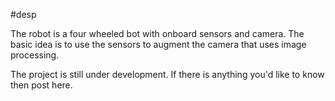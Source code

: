 #desp

The robot is a four wheeled bot with onboard sensors and camera.
The basic idea is to use the sensors to augment the camera that uses
image processing.

The project is still under development.
If there is anything you'd like to know then post here.
